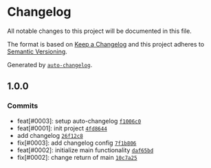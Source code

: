 # Changelog

All notable changes to this project will be documented in this file.

The format is based on [Keep a Changelog](https://keepachangelog.com/en/1.0.0/)
and this project adheres to [Semantic Versioning](https://semver.org/spec/v2.0.0.html).

Generated by [`auto-changelog`](https://github.com/CookPete/auto-changelog).

## 1.0.0

### Commits

- feat[#0003]: setup auto-changelog [`f1006c0`](https://github.com/paulgrotzke/auto-changelog/commit/f1006c0e3ccae1b2c1fb277e98fa6149579bccbd)
- feat[#0001]: init project [`4fd8644`](https://github.com/paulgrotzke/auto-changelog/commit/4fd8644a57aae32adff2f45e8787ddcb98573c20)
- add changelog [`26f12c8`](https://github.com/paulgrotzke/auto-changelog/commit/26f12c86f02bc723a903b9545873a5ce92fa86ba)
- fix[#0003]: add changelog config [`7f1b806`](https://github.com/paulgrotzke/auto-changelog/commit/7f1b806ff0a2b568e66f898d20b2539d49ecfb65)
- feat[#0002]: initialize main functionality [`daf65bd`](https://github.com/paulgrotzke/auto-changelog/commit/daf65bdf696bbf005fec4d65017d37b80ddeff42)
- fix[#0002]: change return of main [`10c7a25`](https://github.com/paulgrotzke/auto-changelog/commit/10c7a25084155fde8335e568dd9362c04825c5cf)
